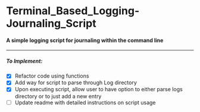 # Terminal_Based_Logging-Journaling_Script

#### A simple logging script for journaling within the command line
---
##### To Implement:

- [x] Refactor code using functions
- [x] Add way for script to parse through Log directory
- [x] Upon executing script, allow user to have option to either parse logs directory or to just add a new entry
- [ ] Update readme with detailed instructions on script usage
